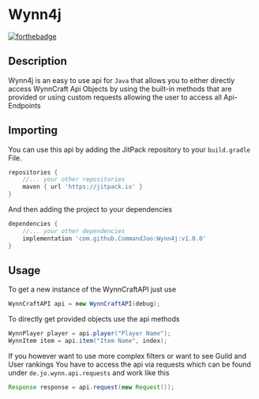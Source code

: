 # **Wynn4j**
[![forthebadge](https://forthebadge.com/images/badges/made-with-java.svg)](https://forthebadge.com)


## Description

Wynn4j is an easy to use api for ```Java``` that allows you
to either directly access WynnCraft Api Objects by using the built-in methods that 
are provided or using custom requests allowing the user to access all Api-Endpoints


## Importing
You can use this api by adding the JitPack repository to your ```build.gradle``` File.
```groovy
repositories {
    //... your other repositories
	maven { url 'https://jitpack.io' }
}
```
And then adding the project to your dependencies
```groovy
dependencies {
    //... your other dependencies
    implementation 'com.github.CommandJoo:Wynn4j:v1.0.0'
}
```


## Usage

To get a new instance of the WynnCraftAPI just use
```java
WynnCraftAPI api = new WynnCraftAPI(debug);
```

To directly get provided objects use the api methods
```java
WynnPlayer player = api.player("Player Name");
WynnItem item = api.item("Item Name", index);
```

If you however want to use more complex filters or want to see Guild and User rankings
You have to access the api via requests which can be found under ```de.jo.wynn.api.requests``` 
and work like this
```java
Response response = api.request(new Request());
```